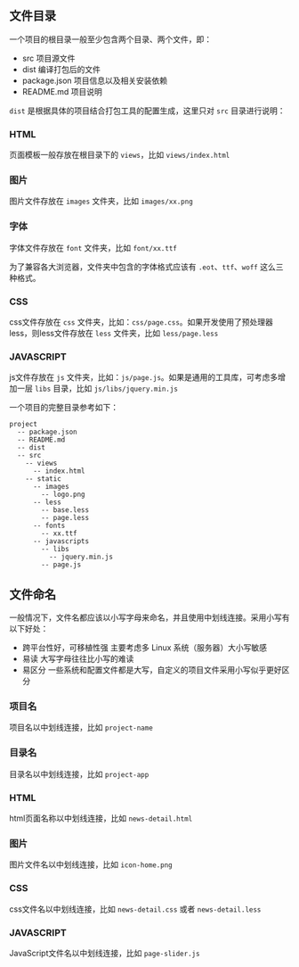 ## 文件目录

一个项目的根目录一般至少包含两个目录、两个文件，即：

- src 项目源文件
- dist 编译打包后的文件
- package.json 项目信息以及相关安装依赖
- README.md 项目说明

`dist` 是根据具体的项目结合打包工具的配置生成，这里只对 `src` 目录进行说明：

### HTML

页面模板一般存放在根目录下的 `views`，比如 `views/index.html`

### 图片

图片文件存放在 `images` 文件夹，比如 `images/xx.png`

### 字体

字体文件存放在 `font` 文件夹，比如 `font/xx.ttf`

为了兼容各大浏览器，文件夹中包含的字体格式应该有 `.eot`、`ttf`、`woff` 这么三种格式。

### CSS

css文件存放在 `css` 文件夹，比如：`css/page.css`。如果开发使用了预处理器 less，则less文件存放在 `less` 文件夹，比如  `less/page.less`

### JAVASCRIPT

js文件存放在 `js` 文件夹，比如：`js/page.js`。如果是通用的工具库，可考虑多增加一层 `libs` 目录，比如 `js/libs/jquery.min.js`


一个项目的完整目录参考如下：

```
project
  -- package.json
  -- README.md
  -- dist
  -- src
	-- views
	  -- index.html
    -- static
      -- images
        -- logo.png
      -- less
        -- base.less
        -- page.less
      -- fonts
        -- xx.ttf
      -- javascripts
        -- libs
          -- jquery.min.js
        -- page.js
```


## 文件命名

一般情况下，文件名都应该以小写字母来命名，并且使用中划线连接。采用小写有以下好处：

- 跨平台性好，可移植性强  主要考虑多 Linux 系统（服务器）大小写敏感
- 易读  大写字母往往比小写的难读
- 易区分 一些系统和配置文件都是大写，自定义的项目文件采用小写似乎更好区分

### 项目名

项目名以中划线连接，比如 `project-name`

### 目录名

目录名以中划线连接，比如 `project-app`

### HTML

html页面名称以中划线连接，比如 `news-detail.html`

### 图片

图片文件名以中划线连接，比如 `icon-home.png`

### CSS 

css文件名以中划线连接，比如 `news-detail.css` 或者 `news-detail.less`

### JAVASCRIPT

JavaScript文件名以中划线连接，比如 `page-slider.js`
 